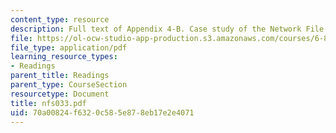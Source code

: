 ```yaml
---
content_type: resource
description: Full text of Appendix 4-B. Case study of the Network File System (NFS)
file: https://ol-ocw-studio-app-production.s3.amazonaws.com/courses/6-824-distributed-computer-systems-engineering-spring-2006/70a00824f6320c585e878eb17e2e4071_nfs033.pdf
file_type: application/pdf
learning_resource_types:
- Readings
parent_title: Readings
parent_type: CourseSection
resourcetype: Document
title: nfs033.pdf
uid: 70a00824-f632-0c58-5e87-8eb17e2e4071
---
```

